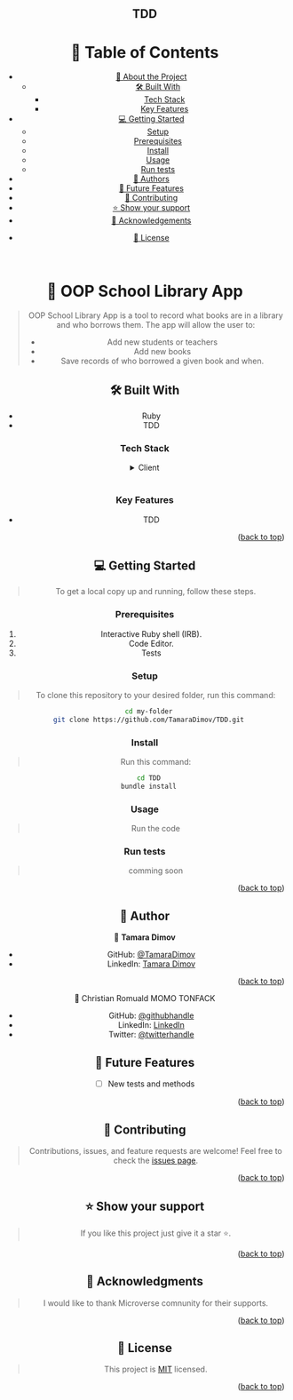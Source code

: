 <a name="readme-top"></a>

<div align="center">
  <br/>  
  <h2><b>TDD</b></h2>
<!--  -->

# 📗 Table of Contents

- [📖 About the Project](#about-project)
  - [🛠 Built With](#built-with)
    - [Tech Stack](#tech-stack)
    - [Key Features](#key-features)
    <!-- - [🚀 Live Demo](#live-demo) -->
- [💻 Getting Started](#getting-started)
  - [Setup](#setup)
  - [Prerequisites](#prerequisites)
  - [Install](#install)
  - [Usage](#usage)
  - [Run tests](#run-tests)
  <!-- - [Deployment](#triangular_flag_on_post-deployment) -->
- [👥 Authors](#authors)
- [🔭 Future Features](#future-features)
- [🤝 Contributing](#contributing)
- [⭐️ Show your support](#support)
- [🙏 Acknowledgements](#acknowledgements)
<!-- - [❓ FAQ (OPTIONAL)](#faq) -->
- [📝 License](#license)

<br>

# 📖 OOP School Library App <a name="API-based webapp"></a>

> OOP School Library App is a tool to record what books are in a library and who borrows them. The app will allow the user to:
>
> - Add new students or teachers
> - Add new books
> - Save records of who borrowed a given book and when.
>   <br>

## 🛠 Built With <a name="built-with"></a>

- Ruby
- TDD

### Tech Stack <a name="tech-stack"></a>

<details>
  <summary>Client</summary>
  <ul>
    <li><a href="https://www.ruby-lang.org/en/">Ruby</a></li>
  </ul>
</details>
<br>

### Key Features <a name="key-features"></a>

- TDD

<p align="right">(<a href="#readme-top">back to top</a>)</p>

<!-- ## 🚀 Live Demo <a name="live-demo"></a> -->
<!-- >[Live Demo](https://airmetrics.onrender.com) -->

<!-- > [Video Presentation](https://www.loom.com/share/2ad53b4776e94f43bb9c464cf7a63c5e?sid=014845e4-9b2d-4449-9e89-59e30a0f64d4) -->
<!-- <p align="right">(<a href="#readme-top">back to top</a>)</p> -->

## 💻 Getting Started <a name="getting-started"></a>

> To get a local copy up and running, follow these steps.

### Prerequisites

1. Interactive Ruby shell (IRB).
2. Code Editor.
3. Tests

### Setup

> To clone this repository to your desired folder, run this command:

```sh
  cd my-folder
  git clone https://github.com/TamaraDimov/TDD.git
```

### Install

> Run this command:

```sh
  cd TDD
  bundle install
```

### Usage

> Run the code

### Run tests

> comming soon

<!-- ### Deployment
> npm run build -->
<p align="right">(<a href="#readme-top">back to top</a>)</p>

## 👥 Author <a name="authors"></a>

👤 **Tamara Dimov**

- GitHub: [@TamaraDimov](https://github.com/TamaraDimov)
- LinkedIn: [Tamara Dimov](https://www.linkedin.com/in/tamara-dimov-b85139a2/)
<p align="right">(<a href="#readme-top">back to top</a>)</p>

👤 Christian Romuald MOMO TONFACK

- GitHub: [@githubhandle](https://github.com/Momo-87)
- LinkedIn: [LinkedIn](https://www.linkedin.com/in/christian-momo/)
- Twitter: [@twitterhandle](https://twitter.com/Momo_yde)

## 🔭 Future Features <a name="future-features"></a>

- [ ] New tests and methods

<p align="right">(<a href="#readme-top">back to top</a>)</p>

## 🤝 Contributing <a name="contributing"></a>

> Contributions, issues, and feature requests are welcome!
> Feel free to check the [issues page](https://github.com/TamaraDimov/TDD/issues).

<p align="right">(<a href="#readme-top">back to top</a>)</p>

## ⭐️ Show your support <a name="support"></a>

> If you like this project just give it a star ⭐️.

<p align="right">(<a href="#readme-top">back to top</a>)</p>

## 🙏 Acknowledgments <a name="acknowledgements"></a>

> I would like to thank Microverse comnunity for their supports.

<p align="right">(<a href="#readme-top">back to top</a>)</p>

## 📝 License <a name="license"></a>

> This project is [MIT](./LICENSE) licensed.

<p align="right">(<a href="#readme-top">back to top</a>)</p>
